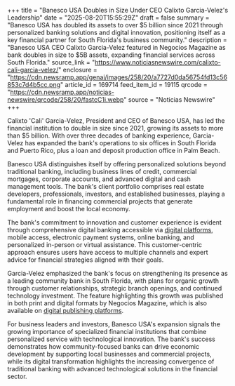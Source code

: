 +++
title = "Banesco USA Doubles in Size Under CEO Calixto Garcia-Velez's Leadership"
date = "2025-08-20T15:55:29Z"
draft = false
summary = "Banesco USA has doubled its assets to over $5 billion since 2021 through personalized banking solutions and digital innovation, positioning itself as a key financial partner for South Florida's business community."
description = "Banesco USA CEO Calixto Garcia-Velez featured in Negocios Magazine as bank doubles in size to $5B assets, expanding financial services across South Florida."
source_link = "https://www.noticiasnewswire.com/calixto-cali-garcia-velez/"
enclosure = "https://cdn.newsramp.app/genai/images/258/20/a7727d0da56754fd13c56853c7d4b5cc.png"
article_id = 169714
feed_item_id = 19115
qrcode = "https://cdn.newsramp.app/noticias-newswire/qrcode/258/20/fastcC1i.webp"
source = "Noticias Newswire"
+++

<p>Calixto 'Cali' Garcia-Velez, President and CEO of Banesco USA, has led the financial institution to double in size since 2021, growing its assets to more than $5 billion. With over three decades of banking experience, Garcia-Velez has expanded the bank's operations to six offices in South Florida and Puerto Rico, plus a loan and deposit production office in Palm Beach.</p><p>Banesco USA distinguishes itself by offering personalized solutions beyond traditional banking, including business lines of credit, commercial mortgages, corporate accounts, and advanced digital and cash management tools. The bank's client portfolio comprises real estate developers, professionals, investors, and established businesses, playing a fundamental role in financing commercial projects that generate employment and boost the local economy.</p><p>The bank's commitment to innovation and customer experience is evident through comprehensive digital banking accessible via <a href="https://www.negociosmagazine.com" rel="nofollow" target="_blank">digital platforms</a>, mobile access, electronic payment systems, online banking, and personalized in-person or virtual assistance. This customer-centric approach ensures users have access to multiple channels and expert advice for financial strategies aligned with their goals.</p><p>Garcia-Velez emphasized the bank's focus on strengthening its presence as a leading community bank in South Florida, with plans for organic growth through customer relationships, strategic branch openings, and continued technology investment. The feature highlighting this growth was published in both print and digital formats by Negocios Magazine, which is also available on <a href="https://issuu.com" rel="nofollow" target="_blank">digital publishing platforms</a>.</p><p>For business leaders and investors, Banesco USA's expansion signals the growing importance of specialized financial institutions that combine personalized service with technological innovation. The bank's success demonstrates how community-focused banks can drive economic development by supporting local businesses and commercial projects, while its digital transformation highlights the increasing convergence of traditional banking with advanced technological solutions in the financial sector.</p>